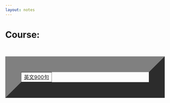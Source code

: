 ```yaml
---
layout: notes
---
```


<h1 class="about__title">Course:</h1>
<table width="400" border="50">
<tr>
    <td><a href="/notes/900" target="_blank">英文900句</a></td>
</tr>
</table>
